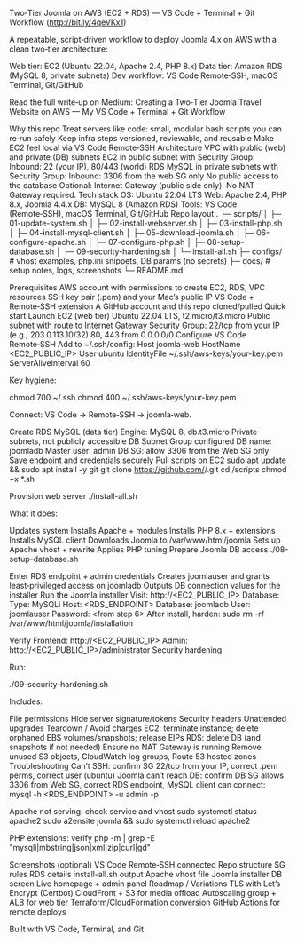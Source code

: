 Two‑Tier Joomla on AWS (EC2 + RDS) — VS Code + Terminal + Git Workflow (http://bit.ly/4qeVKx1)

A repeatable, script‑driven workflow to deploy Joomla 4.x on AWS with a clean two‑tier architecture:

Web tier: EC2 (Ubuntu 22.04, Apache 2.4, PHP 8.x)
Data tier: Amazon RDS (MySQL 8, private subnets)
Dev workflow: VS Code Remote‑SSH, macOS Terminal, Git/GitHub

Read the full write‑up on Medium: Creating a Two‑Tier Joomla Travel Website on AWS — My VS Code + Terminal + Git Workflow

Why this repo
Treat servers like code: small, modular bash scripts you can re‑run safely
Keep infra steps versioned, reviewable, and reusable
Make EC2 feel local via VS Code Remote‑SSH
Architecture
VPC with public (web) and private (DB) subnets
EC2 in public subnet with Security Group:
Inbound: 22 (your IP), 80/443 (world)
RDS MySQL in private subnets with Security Group:
Inbound: 3306 from the web SG only
No public access to the database
Optional: Internet Gateway (public side only). No NAT Gateway required.
Tech stack
OS: Ubuntu 22.04 LTS
Web: Apache 2.4, PHP 8.x, Joomla 4.4.x
DB: MySQL 8 (Amazon RDS)
Tools: VS Code (Remote‑SSH), macOS Terminal, Git/GitHub
Repo layout
.
├─ scripts/
│  ├─ 01-update-system.sh
│  ├─ 02-install-webserver.sh
│  ├─ 03-install-php.sh
│  ├─ 04-install-mysql-client.sh
│  ├─ 05-download-joomla.sh
│  ├─ 06-configure-apache.sh
│  ├─ 07-configure-php.sh
│  ├─ 08-setup-database.sh
│  ├─ 09-security-hardening.sh
│  └─ install-all.sh
├─ configs/         # vhost examples, php.ini snippets, DB params (no secrets)
├─ docs/            # setup notes, logs, screenshots
└─ README.md

Prerequisites
AWS account with permissions to create EC2, RDS, VPC resources
SSH key pair (.pem) and your Mac’s public IP
VS Code + Remote‑SSH extension
A GitHub account and this repo cloned/pulled
Quick start
Launch EC2 (web tier)
Ubuntu 22.04 LTS, t2.micro/t3.micro
Public subnet with route to Internet Gateway
Security Group:
22/tcp from your IP (e.g., 203.0.113.10/32)
80, 443 from 0.0.0.0/0
Configure VS Code Remote‑SSH Add to ~/.ssh/config:
Host joomla-web
  HostName <EC2_PUBLIC_IP>
  User ubuntu
  IdentityFile ~/.ssh/aws-keys/your-key.pem
  ServerAliveInterval 60


Key hygiene:

chmod 700 ~/.ssh
chmod 400 ~/.ssh/aws-keys/your-key.pem


Connect: VS Code → Remote‑SSH → joomla‑web.

Create RDS MySQL (data tier)
Engine: MySQL 8, db.t3.micro
Private subnets, not publicly accessible
DB Subnet Group configured
DB name: joomladb
Master user: admin
DB SG: allow 3306 from the Web SG only
Save endpoint and credentials securely
Pull scripts on EC2
sudo apt update && sudo apt install -y git
git clone https://github.com/<you>/<repo>.git
cd <repo>/scripts
chmod +x *.sh

Provision web server
./install-all.sh


What it does:

Updates system
Installs Apache + modules
Installs PHP 8.x + extensions
Installs MySQL client
Downloads Joomla to /var/www/html/joomla
Sets up Apache vhost + rewrite
Applies PHP tuning
Prepare Joomla DB access
./08-setup-database.sh

Enter RDS endpoint + admin credentials
Creates joomlauser and grants least‑privileged access on joomladb
Outputs DB connection values for the installer
Run the Joomla installer
Visit: http://<EC2_PUBLIC_IP>
Database:
Type: MySQLi
Host: <RDS_ENDPOINT>
Database: joomladb
User: joomlauser
Password: <from step 6>
After install, harden:
sudo rm -rf /var/www/html/joomla/installation

Verify
Frontend: http://<EC2_PUBLIC_IP>
Admin: http://<EC2_PUBLIC_IP>/administrator
Security hardening

Run:

./09-security-hardening.sh


Includes:

File permissions
Hide server signature/tokens
Security headers
Unattended upgrades
Teardown / Avoid charges
EC2: terminate instance; delete orphaned EBS volumes/snapshots; release EIPs
RDS: delete DB (and snapshots if not needed)
Ensure no NAT Gateway is running
Remove unused S3 objects, CloudWatch log groups, Route 53 hosted zones
Troubleshooting
Can’t SSH: confirm SG 22/tcp from your IP, correct .pem perms, correct user (ubuntu)
Joomla can’t reach DB: confirm DB SG allows 3306 from Web SG, correct RDS endpoint, MySQL client can connect:
mysql -h <RDS_ENDPOINT> -u admin -p

Apache not serving: check service and vhost
sudo systemctl status apache2
sudo a2ensite joomla && sudo systemctl reload apache2

PHP extensions: verify
php -m | grep -E "mysqli|mbstring|json|xml|zip|curl|gd"

Screenshots (optional)
VS Code Remote‑SSH connected
Repo structure
SG rules
RDS details
install-all.sh output
Apache vhost file
Joomla installer DB screen
Live homepage + admin panel
Roadmap / Variations
TLS with Let’s Encrypt (Certbot)
CloudFront + S3 for media offload
Autoscaling group + ALB for web tier
Terraform/CloudFormation conversion
GitHub Actions for remote deploys

Built with VS Code, Terminal, and Git
